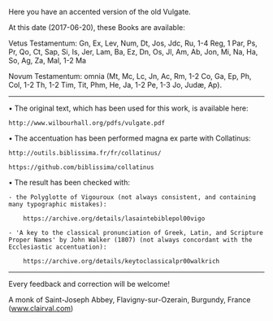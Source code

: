Here you have an accented version of the old Vulgate.

At this date (2017-06-20), these Books are available:

Vetus Testamentum: Gn, Ex, Lev, Num, Dt, Jos, Jdc, Ru, 1-4 Reg, 1 Par, Ps, Pr, Qo, Ct, Sap, Si, Is, Jer, Lam, Ba, Ez, Dn, Os, Jl, Am, Ab, Jon, Mi, Na, Ha, So, Ag, Za, Mal, 1-2 Ma

Novum Testamentum: omnia (Mt, Mc, Lc, Jn, Ac, Rm, 1-2 Co, Ga, Ep, Ph, Col, 1-2 Th, 1-2 Tim, Tit, Phm, He, Ja, 1-2 Pe, 1-3 Jo, Judæ, Ap).

------------

• The original text, which has been used for this work, is available here:

	http://www.wilbourhall.org/pdfs/vulgate.pdf

• The accentuation has been performed magna ex parte with Collatinus:

	http://outils.biblissima.fr/fr/collatinus/

	https://github.com/biblissima/collatinus

• The result has been checked with:

	- the Polyglotte of Vigouroux (not always consistent, and containing many typographic mistakes):

		https://archive.org/details/lasaintebiblepol00vigo

	- 'A key to the classical pronunciation of Greek, Latin, and Scripture Proper Names' by John Walker (1807) (not always concordant with the Ecclesiastic accentuation):

		https://archive.org/details/keytoclassicalpr00walkrich

------------

Every feedback and correction will be welcome!

A monk of Saint-Joseph Abbey, Flavigny-sur-Ozerain, Burgundy, France (www.clairval.com)

